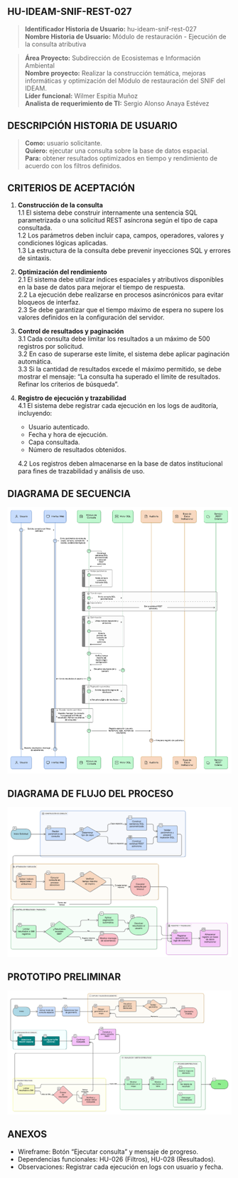 ## HU-IDEAM-SNIF-REST-027

> **Identificador Historia de Usuario:** hu-ideam-snif-rest-027 \
> **Nombre Historia de Usuario:** Módulo de restauración - Ejecución de la consulta atributiva

> **Área Proyecto:** Subdirección de Ecosistemas e Información Ambiental \
> **Nombre proyecto:** Realizar la construcción temática, mejoras informáticas y optimización del Módulo de restauración del SNIF del IDEAM. \
> **Líder funcional:** Wilmer Espitia Muñoz\
> **Analista de requerimiento de TI:** Sergio Alonso Anaya Estévez

## DESCRIPCIÓN HISTORIA DE USUARIO

> **Como:** usuario solicitante. \
> **Quiero:** ejecutar una consulta sobre la base de datos espacial. \
> **Para:** obtener resultados optimizados en tiempo y rendimiento de acuerdo con los filtros definidos.

## CRITERIOS DE ACEPTACIÓN

1. **Construcción de la consulta**  
    1.1 El sistema debe construir internamente una sentencia SQL parametrizada o una solicitud REST asíncrona según el tipo de capa consultada.  
    1.2 Los parámetros deben incluir capa, campos, operadores, valores y condiciones lógicas aplicadas.  
    1.3 La estructura de la consulta debe prevenir inyecciones SQL y errores de sintaxis.


2. **Optimización del rendimiento**  
    2.1 El sistema debe utilizar índices espaciales y atributivos disponibles en la base de datos para mejorar el tiempo de respuesta.  
    2.2 La ejecución debe realizarse en procesos asincrónicos para evitar bloqueos de interfaz.  
    2.3 Se debe garantizar que el tiempo máximo de espera no supere los valores definidos en la configuración del servidor.


3. **Control de resultados y paginación**  
    3.1 Cada consulta debe limitar los resultados a un máximo de 500 registros por solicitud.  
    3.2 En caso de superarse este límite, el sistema debe aplicar paginación automática.  
    3.3 Si la cantidad de resultados excede el máximo permitido, se debe mostrar el mensaje: “La consulta ha superado el límite de resultados. Refinar los criterios de búsqueda”.


4. **Registro de ejecución y trazabilidad**  
    4.1 El sistema debe registrar cada ejecución en los logs de auditoría, incluyendo:
    - Usuario autenticado.
    - Fecha y hora de ejecución.
    - Capa consultada.
    - Número de resultados obtenidos.  

    4.2 Los registros deben almacenarse en la base de datos institucional para fines de trazabilidad y análisis de uso.


   
## DIAGRAMA DE SECUENCIA

![IMAGEN DIAGRAMA DE SECUENCIA](assets/secuencia-hu-ideam-snif-rest-027.png)

## DIAGRAMA DE FLUJO DEL PROCESO

![IMAGEN DIAGRAMA DE FLUJO DEL PROCESO](assets/actividades-hu-ideam-snif-rest-027.png)

## PROTOTIPO PRELIMINAR

![PROTOTIPO PRELIMINAR](assets/wireframe-hu-ideam-snif-rest-001.png)

## ANEXOS

- Wireframe: Botón “Ejecutar consulta” y mensaje de progreso.
- Dependencias funcionales: HU-026 (Filtros), HU-028 (Resultados).
- Observaciones: Registrar cada ejecución en logs con usuario y fecha.